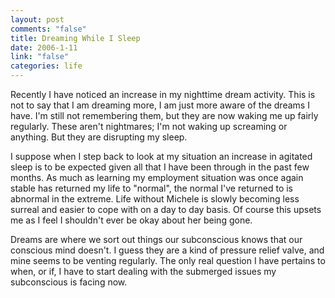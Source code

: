 ```yaml
--- 
layout: post
comments: "false"
title: Dreaming While I Sleep
date: 2006-1-11
link: "false"
categories: life
---
```

Recently I have noticed an increase in my nighttime dream activity. This is not to say that I am dreaming more, I am just more aware of the dreams I have. I'm still not remembering them, but they are now waking me up fairly regularly. These aren't nightmares; I'm not waking up screaming or anything. But they are disrupting my sleep.

I suppose when I step back to look at my situation an increase in agitated sleep is to be expected given all that I have been through in the past few months. As much as learning my employment situation was once again stable has returned my life to "normal", the normal I've returned to is abnormal in the extreme. Life without Michele is slowly becoming less surreal and easier to cope with on a day to day basis. Of course this upsets me as I feel I shouldn't ever be okay about her being gone.

Dreams are where we sort out things our subconscious knows that our conscious mind doesn't. I guess they are a kind of pressure relief valve, and mine seems to be venting regularly. The only real question I have pertains to when, or if, I have to start dealing with the submerged issues my subconscious is facing now.
